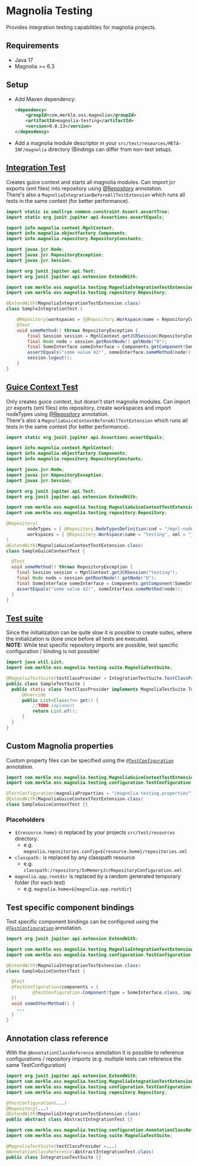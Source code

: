# Magnolia Testing

Provides integration testing capabilities for magnolia projects. 

## Requirements
* Java 17
* Magnolia >= 6.3

## Setup

- Add Maven dependency:
  ```xml
  <dependency>
      <groupId>com.merkle.oss.magnolia</groupId>
      <artifactId>magnolia-testing</artifactId>
      <version>0.0.13</version>
  </dependency>
  ```
- Add a magnolia module descriptor in your `src/test/resources/META-INF/magnolia` directory (Bindings can differ from non-test setup).


## [Integration Test](src/test/java/com/merkle/oss/magnolia/testing/SampleIntegrationTest.java)
Creates guice context and starts all magnolia modules. Can import jcr exports (xml files) into repository using [@Repository](src/main/java/com/merkle/oss/magnolia/testing/repository/Repository.java) annotation.<br>
There's also a `MagnoliaIntegrationBeforeAllTestExtension` which runs all tests in the same context (for better performance).
```java
import static io.smallrye.common.constraint.Assert.assertTrue;
import static org.junit.jupiter.api.Assertions.assertEquals;

import info.magnolia.context.MgnlContext;
import info.magnolia.objectfactory.Components;
import info.magnolia.repository.RepositoryConstants;

import javax.jcr.Node;
import javax.jcr.RepositoryException;
import javax.jcr.Session;

import org.junit.jupiter.api.Test;
import org.junit.jupiter.api.extension.ExtendWith;

import com.merkle.oss.magnolia.testing.MagnoliaIntegrationTestExtension;
import com.merkle.oss.magnolia.testing.repository.Repository;

@ExtendWith(MagnoliaIntegrationTestExtension.class)
class SampleIntegrationTest {

    @Repository(workspaces = {@Repository.Workspace(name = RepositoryConstants.WEBSITE, xml = "jcr.xml")})
    @Test
    void someMethod() throws RepositoryException {
        final Session session = MgnlContext.getJCRSession(RepositoryConstants.WEBSITE);
        final Node node = session.getRootNode().getNode("0");
        final SomeInterface someInterface = Components.getComponent(SomeInterface.class);
        assertEquals("some value 42!", someInterface.someMethod(node));
        session.logout();
    }
}
```

## [Guice Context Test](src/test/java/com/merkle/oss/magnolia/testing/SampleGuiceContextTest.java)
Only creates guice context, but doesn't start magnolia modules. Can import jcr exports (xml files) into repository, create workspaces and import nodeTypes using [@Repository](src/main/java/com/merkle/oss/magnolia/testing/repository/Repository.java) annotation.<br>
There's also a `MagnoliaGuiceContextBeforeAllTestExtension` which runs all tests in the same context (for better performance).

```java
import static org.junit.jupiter.api.Assertions.assertEquals;

import info.magnolia.context.MgnlContext;
import info.magnolia.objectfactory.Components;
import info.magnolia.repository.RepositoryConstants;

import javax.jcr.Node;
import javax.jcr.RepositoryException;
import javax.jcr.Session;

import org.junit.jupiter.api.Test;
import org.junit.jupiter.api.extension.ExtendWith;

import com.merkle.oss.magnolia.testing.MagnoliaGuiceContextTestExtension;
import com.merkle.oss.magnolia.testing.repository.Repository;

@Repository(
        nodeTypes = { @Repository.NodeTypesDefinition(cnd = "/mgnl-nodetypes/testing-nodetypes.cnd") },
        workspaces = { @Repository.Workspace(name = "testing", xml = "jcr-custom-nodetype.xml", create = true) }
)
@ExtendWith(MagnoliaGuiceContextTestExtension.class)
class SampleGuiceContextTest {

  @Test
  void someMethod() throws RepositoryException {
    final Session session = MgnlContext.getJCRSession("testing");
    final Node node = session.getRootNode().getNode("0");
    final SomeInterface someInterface = Components.getComponent(SomeInterface.class);
    assertEquals("some value 42!", someInterface.someMethod(node));
  }
}
```

## [Test suite](src/test/java/com/merkle/oss/magnolia/testing/IntegrationTestSuite.java)
Since the initialization can be quite slow it is possible to create suites, where the initialization is done once before all tests are executed.<br>
<b>NOTE:</b> While test specific repository imports are possible, test specific configuration / binding is not possible!

```java
import java.util.List;
import com.merkle.oss.magnolia.testing.suite.MagnoliaTestSuite;

@MagnoliaTestSuite(testClassProvider = IntegrationTestSuite.TestClassProvider.class)
public class SampleTestSuite {
  public static class TestClassProvider implements MagnoliaTestSuite.TestClassProvider {
      @Override
      public List<Class<?>> get() {
          //TODO implement
          return List.of();
      }
  }
}
```

## Custom Magnolia properties
Custom property files can be specified using the [`@TestConfiguration`](src/main/java/com/merkle/oss/magnolia/testing/configuration/TestConfiguration.java) annotation.

```java
import com.merkle.oss.magnolia.testing.MagnoliaGuiceContextTestExtension;
import com.merkle.oss.magnolia.testing.configuration.TestConfiguration;

@TestConfiguration(magnoliaProperties = "/magnolia-testing.properties")
@ExtendWith(MagnoliaGuiceContextTestExtension.class)
class SampleGuiceContextTest {}
```

### Placeholders
- `${resource.home}` is replaced by your projects `src/test/resources` directory.
  - e.g. `magnolia.repositories.config=${resource.home}/repositories.xml`
- `classpath:` is replaced by any classpath resource
  - e.g. `classpath:/repository/InMemoryJcrRepositoryConfiguration.xml`
- `magnolia.app.rootdir` is replaced by a random generated temporary folder (for each test)
  - e.g. `magnolia.home=${magnolia.app.rootdir}`

## Test specific component bindings
Test specific component bindings can be configured using the [`@TestConfiguration`](src/main/java/com/merkle/oss/magnolia/testing/configuration/TestConfiguration.java) annotation.

```java
import org.junit.jupiter.api.extension.ExtendWith;

import com.merkle.oss.magnolia.testing.MagnoliaIntegrationTestExtension;
import com.merkle.oss.magnolia.testing.configuration.TestConfiguration;

@ExtendWith(MagnoliaIntegrationTestExtension.class)
class SampleGuiceContextTest {

  @Test
  @TestConfiguration(components = {
          @TestConfiguration.Component(type = SomeInterface.class, implementation = SomeInterface.SomeOtherImplementation.class)
  })
  void someOtherMethod() {
    ...
  }
}
```

## Annotation class reference
With the `@AnnotationClassReference` annotation it is possible to reference configurations / repository imports (e.g. multiple tests can reference the same TestConfiguration)<br>

```java
import org.junit.jupiter.api.extension.ExtendWith;
import com.merkle.oss.magnolia.testing.MagnoliaIntegrationTestExtension;
import com.merkle.oss.magnolia.testing.configuration.TestConfiguration;
import com.merkle.oss.magnolia.testing.repository.Repository;

@TestConfiguration(...)
@Repository(...)
@ExtendWith(MagnoliaIntegrationTestExtension.class)
public abstract class AbstractIntegrationTest {}
```

```java
import com.merkle.oss.magnolia.testing.configuration.AnnotationClassReference;
import com.merkle.oss.magnolia.testing.suite.MagnoliaTestSuite;

@MagnoliaTestSuite(testClassProvider =...)
@AnnotationClassReference(AbstractIntegrationTest.class)
public class IntegrationTestSuite {}
```